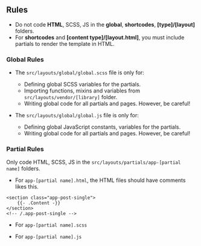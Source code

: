 

## Rules

* Do not code **HTML**, SCSS, JS in the **global**, **shortcodes**, **[type]/[layout]** folders.
* For **shortcodes** and **[content type]/[layout.html]**, you must include partials to render the template in HTML.

### Global Rules
* The `src/layouts/global/global.scss` file is only for:
  * Defining global SCSS variables for the partials.
  * Importing functions, mixins and variables from `src/layouts/vendor/[library]` folder.
  * Writing global code for all partials and pages. However, be careful!

* The `src/layouts/global/global.js` file is only for:
  * Defining global JavaScript constants, variables for the partials.
  * Writing global code for all partials and pages. However, be careful!

### Partial Rules
Only code HTML, SCSS, JS in the `src/layouts/partials/app-[partial name]` folders.

* For `app-[partial name].html`, the HTML files should have comments likes this.
```
<section class="app-post-single">
    {{- .Content -}}
</section>
<!-- /.app-post-single -->
```

* For `app-[partial name].scss`

* For `app-[partial name].js`
